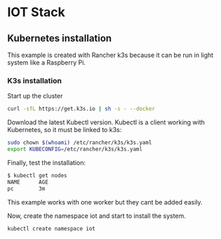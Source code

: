 # IOT Stack

## Kubernetes installation
This example is created with Rancher k3s because it can be run in light system like a Raspberry Pi.

### K3s installation
Start up the cluster
```bash
curl -sfL https://get.k3s.io | sh -s - --docker
```

Download the latest Kubectl version. Kubectl is a client working with Kubernetes, so it must be linked to k3s:
```bash
sudo chown $(whoami) /etc/rancher/k3s/k3s.yaml
export KUBECONFIG=/etc/rancher/k3s/k3s.yaml
```

Finally, test the installation:
```bash
$ kubectl get nodes
NAME      AGE
pc        3m
```

This example works with one worker but they cant be added easily. 

Now, create the namespace iot and start to install the system.
```bash
kubectl create namespace iot
```
